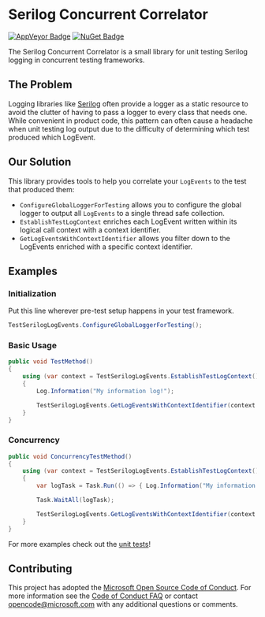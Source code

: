 # Serilog Concurrent Correlator

[![AppVeyor Badge](https://ci.appveyor.com/api/projects/status/wf2emjam7xsviebw/branch/master?svg=true)](https://ci.appveyor.com/project/SerilogUtilitiesConcurrentCorrelatorSA/serilog-utilities-concurrent-correlator/branch/master)
[![NuGet Badge](https://buildstats.info/nuget/Serilog.Utilities.ConcurrentCorrelator)](https://www.nuget.org/packages/Serilog.Utilities.ConcurrentCorrelator/)

The Serilog Concurrent Correlator is a small library for unit testing Serilog logging in concurrent testing frameworks.

## The Problem

Logging libraries like [Serilog](https://github.com/serilog/serilog) often provide a logger as a static resource to avoid the clutter of having to pass a logger to every class that needs one. While convenient in product code, this pattern can often cause a headache when unit testing log output due to the difficulty of determining which test produced which LogEvent.

## Our Solution

This library provides tools to help you correlate your ```LogEvents``` to the test that produced them:
* ```ConfigureGlobalLoggerForTesting``` allows you to configure the global logger to output all ```LogEvents``` to a single thread safe collection.
* ```EstablishTestLogContext``` enriches each LogEvent written within its logical call context with a context identifier.
* ```GetLogEventsWithContextIdentifier``` allows you filter down to the LogEvents enriched with a specific context identifier.

## Examples

### Initialization
Put this line wherever pre-test setup happens in your test framework.

```csharp
TestSerilogLogEvents.ConfigureGlobalLoggerForTesting();
```

### Basic Usage

```csharp
public void TestMethod()
{
    using (var context = TestSerilogLogEvents.EstablishTestLogContext())
    {
        Log.Information("My information log!");

        TestSerilogLogEvents.GetLogEventsWithContextIdentifier(context.Identifier).Should().ContainSingle();
    }
}
```

### Concurrency

```csharp
public void ConcurrencyTestMethod()
{
    using (var context = TestSerilogLogEvents.EstablishTestLogContext())
    {
        var logTask = Task.Run(() => { Log.Information("My information log!"); });

        Task.WaitAll(logTask);

        TestSerilogLogEvents.GetLogEventsWithContextIdentifier(context.Identifier).Should().ContainSingle();
    }
}
```

For more examples check out the [unit tests](https://github.com/Microsoft/serilog-utilities-concurrent-correlator/tree/master/serilog-utilities-concurrent-correlator-tests)!

## Contributing

This project has adopted the [Microsoft Open Source Code of Conduct](https://opensource.microsoft.com/codeofconduct/). For more information see the [Code of Conduct FAQ](https://opensource.microsoft.com/codeofconduct/faq/) or contact [opencode@microsoft.com](mailto:opencode@microsoft.com) with any additional questions or comments.
